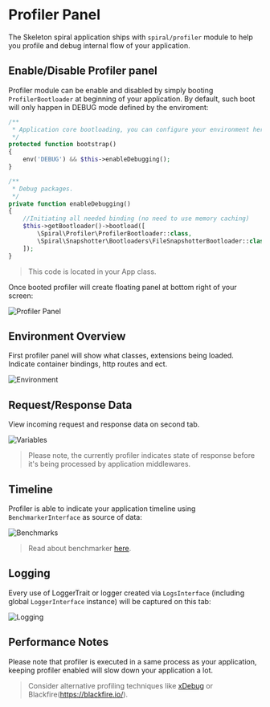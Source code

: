 # Profiler Panel
The Skeleton spiral application ships with `spiral/profiler` module to help you profile and debug internal flow of your application.

## Enable/Disable Profiler panel
Profiler module can be enable and disabled by simply booting `ProfilerBootloader` at beginning of your application. By default, such boot will only happen in DEBUG mode defined by the enviroment:


```php
/**
 * Application core bootloading, you can configure your environment here.
 */
protected function bootstrap()
{
    env('DEBUG') && $this->enableDebugging();
}

/**
 * Debug packages.
 */
private function enableDebugging()
{
    //Initiating all needed binding (no need to use memory caching)
    $this->getBootloader()->bootload([
        \Spiral\Profiler\ProfilerBootloader::class,
        \Spiral\Snapshotter\Bootloaders\FileSnapshotterBootloader::class
    ]);
}
```

> This code is located in your App class.

Once booted profiler will create floating panel at bottom right of your screen:

![Profiler Panel](https://raw.githubusercontent.com/spiral/guide/master/resources/profiler/panel.png)

## Environment Overview
First profiler panel will show what classes, extensions being loaded. Indicate container bindings, http routes and ect.

![Environment](https://raw.githubusercontent.com/spiral/guide/master/resources/profiler/environment.png)

## Request/Response Data
View incoming request and response data on second tab.

![Variables](https://raw.githubusercontent.com/spiral/guide/master/resources/profiler/variables.png)

> Please note, the currently profiler indicates state of response before it's being processed by application middlewares.

## Timeline
Profiler is able to indicate your application timeline using `BenchmarkerInterface` as source of data:

![Benchmarks](https://raw.githubusercontent.com/spiral/guide/master/resources/profiler/benchmarks.png)

> Read about benchmarker [here](/v1.0.0/debug/profiling.md).

## Logging
Every use of LoggerTrait or logger created via `LogsInterface` (including global `LoggerInterface` instance) will be captured on this tab:

![Logging](https://raw.githubusercontent.com/spiral/guide/master/resources/profiler/logging.png)


## Performance Notes
Please note that profiler is executed in a same process as your application, keeping profiler enabled will slow down your application a lot.

> Consider alternative profiling techniques like [xDebug](https://xdebug.org/) or Blackfire(https://blackfire.io/).